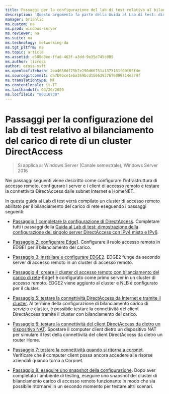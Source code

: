 ```yaml
---
title: Passaggi per la configurazione del lab di test relativo al bilanciamento del carico di rete di un cluster DirectAccess
description: 'Questo argomento fa parte della Guida al Lab di test: dimostrazione di DirectAccess in un cluster con bilanciamento carico di servizio di Windows per Windows Server 2016'
manager: brianlic
ms.custom: na
ms.prod: windows-server
ms.reviewer: na
ms.suite: na
ms.technology: networking-da
ms.tgt_pltfrm: na
ms.topic: article
ms.assetid: e508d3ee-ffa6-463f-a3dd-9e35e745c005
ms.author: lizross
author: eross-msft
ms.openlocfilehash: 2ea4658df75b7e290d66751a1373181f60f05f4e
ms.sourcegitcommit: da7b9bce1eba369bcd156639276f6899714e279f
ms.translationtype: MT
ms.contentlocale: it-IT
ms.lasthandoff: 03/26/2020
ms.locfileid: "80310730"
---
```

# <a name="steps-for-configuring-the-directaccess-cluster-nlb-test-lab"></a>Passaggi per la configurazione del lab di test relativo al bilanciamento del carico di rete di un cluster DirectAccess

>Si applica a: Windows Server (Canale semestrale), Windows Server 2016

Nei passaggi seguenti viene descritto come configurare l'infrastruttura di accesso remoto, configurare i server e i client di accesso remoto e testare la connettività DirectAccess dalle subnet Internet e HomeNET.  
  
In questa guida al Lab di test verrà compilato un cluster di accesso remoto abilitato per il bilanciamento del carico di rete eseguendo i passaggi seguenti:  
  
-   [Passaggio 1 completare la configurazione di DirectAccess](STEP-1-Complete-the-DirectAccess-Configuration.md). Completare tutti i passaggi della [Guida al Lab di test: dimostrazione della configurazione del singolo server DirectAccess con IPv4 misto e IPv6](https://go.microsoft.com/fwlink/p/?LinkId=237004).  
  
-   [Passaggio 2: configurare Edge1](STEP-2-Configure-EDGE1.md). Configurare il ruolo accesso remoto in EDGE1 per il bilanciamento del carico.  
  
-   [Passaggio 3: installare e configurare EDGE2](STEP-3-Install-and-Configure-EDGE2.md). EDGE2 funge da secondo server di accesso remoto in un cluster di accesso remoto.  
  
-   [Passaggio 4: creare il cluster di accesso remoto con bilanciamento del carico di rete](STEP-4-Create-the-Network-Load-Balanced-Remote-Access-Cluster.md)-Edge1 è configurato come primo server in un cluster di accesso remoto. EDGE2 viene aggiunto al cluster e NLB è configurato per il cluster.  
  
-   [Passaggio 5: testare la connettività DirectAccess da Internet e tramite il cluster](STEP-5-Test-DirectAccess-Connectivity-from-the-Internet-and-Through-the-Cluster.md). Al termine della configurazione di bilanciamento carico di servizio e cluster, è possibile testare la connettività del client DirectAccess tramite il cluster con bilanciamento del carico.  
  
-   [Passaggio 6: testare la connettività del client DirectAccess da dietro un dispositivo NAT](STEP-6-Test-DirectAccess-Client-Connectivity-from-Behind-a-NAT-Device.md). Spostare il computer client dietro un dispositivo NAT per simulare il test della connettività del client DirectAccess da dietro un router Home.  
  
-   [Passaggio 7: testare la connettività quando si ritorna a corpnet](STEP-7-Test-Connectivity-When-Returning-to-the-Corpnet.md). Verificare che il computer client possa ancora accedere alle risorse aziendali quando torna a Corpnet.  
  
-   [Passaggio 8: eseguire uno snapshot della configurazione](da-cluster-nlb-s8-snapshot.md). Dopo aver completato l'ambiente di testing, eseguire uno snapshot del cluster di bilanciamento carico di accesso remoto funzionante in modo che sia possibile ritornarvi in un secondo momento per testare altri scenari.  
  


